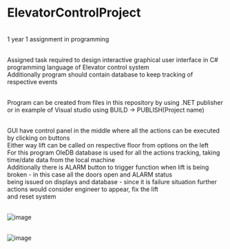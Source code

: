 # ElevatorControlProject
<br /> 1 year 1 assignment in programming

<br />Assigned task required to design interactive graphical user interface in C# programming language of Elevator control system
<br />Additionally program should contain database to keep tracking of respective events

<br />Program can be created from files in this repository by using .NET publisher or in example of Visual studio using BUILD -> PUBLISH(Project name)

<br />GUI have control panel in the middle where all the actions can be executed by clicking on buttons
<br />Either way lift can be called on respective floor from options on the left
<br />For this program OleDB database is used for all the actions tracking, taking time/date data from the local machine
<br />Additionally there is ALARM button to trigger function when lift is being broken - in this case all the doors open and ALARM status
<br />being issued on displays and database - since it is failure situation further actions would consider engineer to appear, fix the lift
<br />and reset system

<br />![image](https://user-images.githubusercontent.com/58305266/192172504-a9da6a3a-ab40-486c-b65b-ebb2bee2e034.png)


<br />![image](https://user-images.githubusercontent.com/58305266/192171250-99aef4c2-23f3-4075-b5ff-fa3e45946de1.png)

